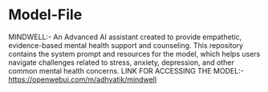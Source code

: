 # Model-File
MINDWELL:- An Advanced AI assistant created to provide empathetic, evidence-based mental health support and counseling. This repository contains the system prompt and resources for the model, which helps users navigate challenges related to stress, anxiety, depression, and other common mental health concerns.
LINK FOR ACCESSING THE MODEL:- https://openwebui.com/m/adhyatik/mindwell
